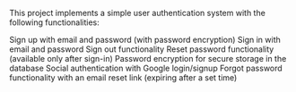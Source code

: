 This project implements a simple user authentication system with the following functionalities:

Sign up with email and password (with password encryption)
Sign in with email and password
Sign out functionality
Reset password functionality (available only after sign-in)
Password encryption for secure storage in the database
Social authentication with Google login/signup
Forgot password functionality with an email reset link (expiring after a set time)